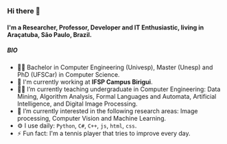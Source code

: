 ### Hi there 👋

#### I'm a Researcher, Professor, Developer and IT Enthusiastic, living in Araçatuba, São Paulo, Brazil.

##### BIO

- :man_student: Bachelor in Computer Engineering (Univesp), Master (Unesp) and PhD (UFSCar) in Computer Science.
- 🏢 I'm currently working at **IFSP Campus Birigui**. 
- :man_teacher: I’m currently teaching undergraduate in Computer Engineering: Data Mining, Algorithm Analysis, Formal Languages and Automata, Artificial Intelligence, and Digital Image Processing.
- 🔭 I’m currently interested in the following research areas: Image processing, Computer Vision and Machine Learning.
- ⚙️ I use daily: `Python`, `C#`, `C++`, `js`, `html`, `css`.
- ⚡️ Fun fact: I'm a tennis player that tries to improve every day.


<!--
**murilovarges/murilovarges** is a ✨ _special_ ✨ repository because its `README.md` (this file) appears on your GitHub profile.

Here are some ideas to get you started:

- 🔭 I’m currently working on ...
- 🌱 I’m currently learning ...
- 👯 I’m looking to collaborate on ...
- 🤔 I’m looking for help with ...
- 💬 Ask me about ...
- 📫 How to reach me: ...
- 😄 Pronouns: ...
- ⚡ Fun fact: ...
-->



